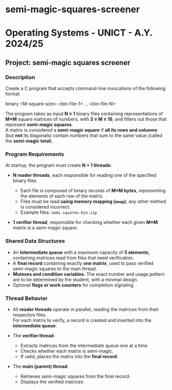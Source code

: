 # semi-magic-squares-screener

# Operating Systems - UNICT - A.Y. 2024/25

## Project: semi-magic squares screener

### Description

Create a C program that accepts command-line invocations of the following format:

binary &lt;M-square-size&gt; &lt;bin-file-1&gt; … &lt;bin-file-N&gt;

The program takes as input **N ≥ 1** binary files containing representations of **M×M** square matrices of numbers, with **3 ≤ M ≤ 16**, and filters out those that represent **semi-magic squares**.  
A matrix is considered a **semi-magic square** if **all its rows and columns** (but **not** its diagonals) contain numbers that sum to the same value (called the **semi-magic total**).

### Program Requirements

At startup, the program must create **N + 1 threads**:

- **N reader threads**, each responsible for reading one of the specified binary files.  
  - Each file is composed of binary records of **M×M bytes**, representing the elements of each row of the matrix.  
  - Files must be read **using memory mapping (`mmap`)**; any other method is considered incorrect.  
  - Example files: `semi-squares-bin.zip`

- **1 verifier thread**, responsible for checking whether each given **M×M** matrix is a semi-magic square.

### Shared Data Structures

- An **intermediate queue** with a maximum capacity of **5 elements**, containing matrices read from files that need verification.
- A **final record** containing exactly **one matrix**, used to pass verified semi-magic squares to the main thread.
- **Mutexes and condition variables**. The exact number and usage pattern are to be determined by the student, with a minimal design.
- Optional **flags or work counters** for completion signaling.

### Thread Behavior

- All **reader threads** operate in parallel, reading the matrices from their respective files.  
  For each matrix to verify, a record is created and inserted into the **intermediate queue**.

- The **verifier thread**:
  - Extracts matrices from the intermediate queue one at a time.
  - Checks whether each matrix is semi-magic.
  - If valid, places the matrix into the **final record**.

- The **main (parent) thread**:
  - Retrieves semi-magic squares from the final record.
  - Displays the verified matrices.
